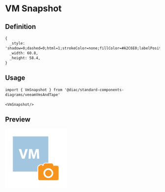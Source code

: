 # VM Snapshot

## Definition

```
{
  _style: 'shadow=0;dashed=0;html=1;strokeColor=none;fillColor=#A2C6E0;labelPosition=center;verticalLabelPosition=bottom;verticalAlign=top;align=center;outlineConnect=0;shape=mxgraph.veeam.vm_snapshot;',
  _width: 60.8,
  _height: 58.4,
}
```

## Usage

```
import { VmSnapshot } from '@diac/standard-components-diagrams/veeamVmsAndTape'

<VmSnapshot/>
```

## Preview

<img src="./vm-snapshot.png" width="200"/>
